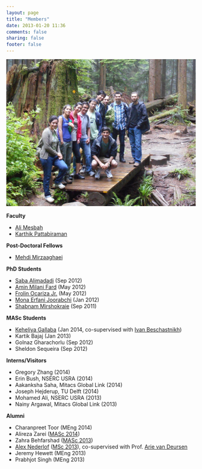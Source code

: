 ```yaml
---
layout: page
title: "Members"
date: 2013-01-20 11:36
comments: false
sharing: false
footer: false
---
```


<img src="/members/group-photo-2014.jpg" border="0" title="SALT Lab Group Photo, 2014" alt="SALT Lab Group Photo, 2014"/>

<strong>Faculty</strong>


<ul>
	<li><a href="http://www.ece.ubc.ca/~amesbah/">Ali Mesbah</a></li>
	<li><a href="http://blogs.ubc.ca/karthik/">Karthik Pattabiraman</a></li>
</ul>


<strong>Post-Doctoral Fellows</strong>

<ul>
	<li><a href="
	http://www.ece.ubc.ca/~mehdi/">Mehdi Mirzaaghaei</a></li>
</ul>


<strong>PhD Students</strong>

<ul>
	<li><a href="http://www.ece.ubc.ca/~saba/">Saba Alimadadi</a> (Sep 2012)</li>
	<li><a href="http://www.ece.ubc.ca/~aminmf/">Amin Milani Fard</a> (May 2012)</li>
	<li><a href="http://ece.ubc.ca/~frolino/">Frolin Ocariza Jr.</a> (May 2012)</li>
	<li><a href="http://www.ece.ubc.ca/~merfani/">Mona Erfani Joorabchi</a> (Jan 2012)</li>
	<li><a href="http://www.ece.ubc.ca/~shabnamm/">Shabnam Mirshokraie</a> (Sep 2011)</li>		
</ul>

<strong>MASc Students</strong></p>
<ul>
	<li><a href="http://ece.ubc.ca/~kgallaba/">Keheliya Gallaba</a> (Jan 2014, co-supervised with <a href="http://www.cs.ubc.ca/~bestchai/">Ivan Beschastnikh</a>)</li>
	<li>Kartik Bajaj (Jan 2013)</li>
	<li>Golnaz Gharachorlu (Sep 2012)</li>
    <li>Sheldon Sequeira (Sep 2012)</li> 
</ul>
 

<strong>Interns/Visitors</strong>
<ul>
	<li>Gregory Zhang (2014)</li>
	<li>Erin Bush, NSERC USRA (2014)</li>
	<li>Aakanksha Saha, Mitacs Global Link (2014)</li>
	<li>Joseph Hejderup, TU Delft (2014)</li>
	<li>Mohamed Ali, NSERC USRA (2013)</li>
	<li>Nainy Argawal, Mitacs Global Link (2013)</li>
</ul>

<strong>Alumni</strong>
<ul>
	<li>Charanpreet Toor (MEng 2014)</li>
	<li>Alireza Zarei (<a href="https://circle.ubc.ca/bitstream/handle/2429/46072/ubc_2014_spring_zarei_alireza.pdf?sequence=1">MASc 2014</a>)</li>
	<li>Zahra Behfarshad (<a href="http://circle.ubc.ca/bitstream/handle/2429/46671/ubc_2014_september_behfarshad_zahra.pdf?sequence=4">MASc 2013</a>)</li>
	<li><a href="http://alex.nederlof.com">Alex Nederlof</a> (<a href="http://salt.ece.ubc.ca/publications/docs/icse14-seip.pdf">MSc 2013</a>), co-supervised with Prof. <a href="http://www.st.ewi.tudelft.nl/~arie/">Arie van Deursen</a></li>
	<li>Jeremy Hewett (MEng 2013)</li>
	<li>Prabhjot Singh (MEng 2013)</li> 
</ul>

<p>

